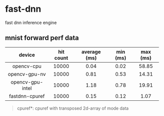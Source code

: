 # fast-dnn
fast dnn inference engine

## mnist forward perf data

| device           | hit count | average (ms) | min (ms) | max (ms) |
|:----------------:|:---------:|:------------:|:--------:|:--------:|
| opencv-cpu       | 10000     | 0.04         | 0.02     | 58.85    |
| opencv-gpu-nv    | 10000     | 0.81         | 0.53     | 14.31    |
| opencv-gpu-intel | 10000     | 1.18         | 0.78     | 19.91    |
| fastdnn-cpuref   | 10000     | 0.15         | 0.12     | 1.07     |

> cpuref*: cpuref with transposed 2d-array of mode data
